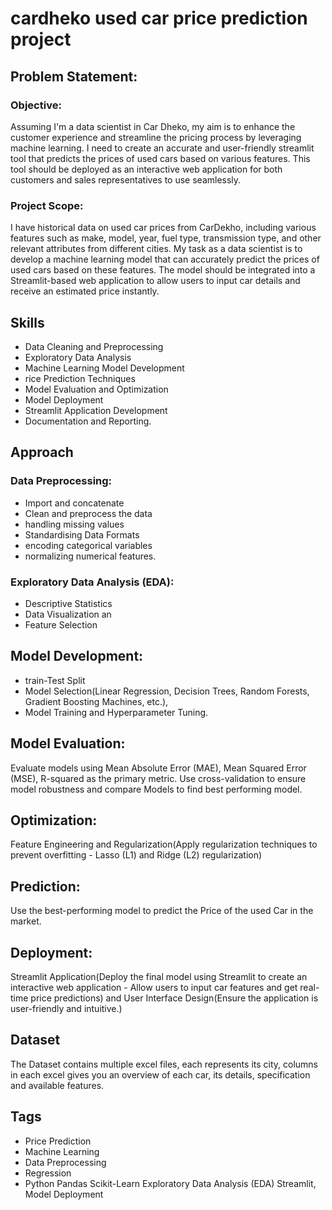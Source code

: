 # cardheko used car price prediction project

## Problem Statement:
### Objective: 
  Assuming I'm a data scientist in Car Dheko, my aim is to enhance the customer experience and streamline the pricing process by leveraging machine learning. I need to create an accurate and user-friendly streamlit tool that predicts the prices of used cars based on various features. This tool should be deployed as an interactive web application for both customers and sales representatives to use seamlessly.

### Project Scope: 
   I have historical data on used car prices from CarDekho, including various features such as make, model, year, fuel type, transmission type, and other relevant attributes from different cities. My task as a data scientist is to develop a machine learning model that can accurately predict the prices of used cars based on these features. The model should be integrated into a Streamlit-based web application to allow users to input car details and receive an estimated price instantly.

## Skills
-  Data Cleaning and Preprocessing 
-  Exploratory Data Analysis
-  Machine Learning Model Development
-  rice Prediction Techniques
-  Model Evaluation and Optimization
-  Model Deployment
-  Streamlit Application Development
-  Documentation and Reporting.

## Approach
### Data Preprocessing:
- Import and concatenate
- Clean and preprocess the data
- handling missing values
- Standardising Data Formats
- encoding categorical variables
- normalizing numerical features.

### Exploratory Data Analysis (EDA): 
- Descriptive Statistics
- Data Visualization an
- Feature Selection

## Model Development: 
- train-Test Split
- Model Selection(Linear Regression, Decision Trees, Random Forests, Gradient Boosting Machines, etc.), 
- Model Training and Hyperparameter Tuning.

## Model Evaluation:
Evaluate models using Mean Absolute Error (MAE), Mean Squared Error (MSE), R-squared as the primary metric. Use cross-validation to ensure model robustness and compare Models to find best performing model.

## Optimization: 
Feature Engineering and Regularization(Apply regularization techniques to prevent overfitting - Lasso (L1) and Ridge (L2) regularization)

## Prediction: 
Use the best-performing model to predict the Price of the used Car in the market.

## Deployment: 
Streamlit Application(Deploy the final model using Streamlit to create an interactive web application - Allow users to input car features and get real-time price predictions) and User Interface Design(Ensure the application is user-friendly and intuitive.)

## Dataset
The Dataset contains multiple excel files, each represents its city, columns in each excel gives you an overview of each car, its details, specification and available features.

## Tags
- Price Prediction
- Machine Learning
- Data Preprocessing
- Regression
- Python
Pandas
Scikit-Learn
Exploratory Data Analysis (EDA)
Streamlit, Model Deployment
